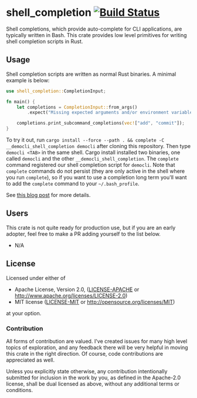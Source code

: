 # shell_completion [![Build Status](https://api.travis-ci.org/JoshMcguigan/shell_completion.svg?branch=master)](https://travis-ci.org/JoshMcguigan/shell_completion)

Shell completions, which provide auto-complete for CLI applications, are typically written in Bash. This crate provides low level primitives for writing shell completion scripts in Rust. 

## Usage

Shell completion scripts are written as normal Rust binaries. A minimal example is below:

```rust
use shell_completion::CompletionInput;

fn main() {
    let completions = CompletionInput::from_args()
        .expect("Missing expected arguments and/or environment variables");

    completions.print_subcommand_completions(vec!["add", "commit"]);
}
```

To try it out, run `cargo install --force --path . && complete -C __democli_shell_completion democli` after cloning this repository. Then type `democli <TAB>` in the same shell. Cargo install installed two binaries, one called `democli` and the other `__democli_shell_completion`. The `complete` command registered our shell completion script for `democli`. Note that `complete` commands do not persist (they are only active in the shell where you run `complete`), so if you want to use a completion long term you'll want to add the `complete` command to your `~/.bash_profile`.

See [this blog post](https://www.joshmcguigan.com/blog/shell-completions-pure-rust/) for more details.

## Users

This crate is not quite ready for production use, but if you are an early adopter, feel free to make a PR adding yourself to the list below. 

* N/A

## License

Licensed under either of

 * Apache License, Version 2.0, ([LICENSE-APACHE](LICENSE-APACHE) or http://www.apache.org/licenses/LICENSE-2.0)
 * MIT license ([LICENSE-MIT](LICENSE-MIT) or http://opensource.org/licenses/MIT)

at your option.

### Contribution

All forms of contribution are valued. I've created issues for many high level topics of exploration, and any feedback there will be very helpful in moving this crate in the right direction. Of course, code contributions are appreciated as well. 

Unless you explicitly state otherwise, any contribution intentionally submitted for inclusion in the work by you, as defined in the Apache-2.0 license, shall be dual licensed as above, without any additional terms or conditions.
